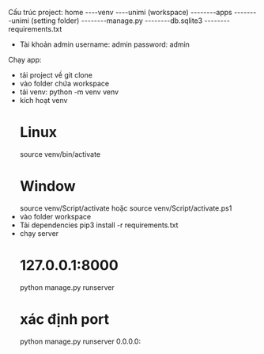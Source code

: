 Cấu trúc project:
home
----venv
----unimi (workspace)
--------apps
--------unimi (setting folder)
--------manage.py
--------db.sqlite3
--------requirements.txt

- Tài khoản admin
    username: admin
    password: admin

Chạy app:
- tải project về
    git clone
- vào folder chứa workspace
- tải venv: 
    python -m venv venv
- kích hoạt venv
    # Linux
    source venv/bin/activate
    # Window
    source venv/Script/activate
    hoặc
    source venv/Script/activate.ps1
- vào folder workspace
- Tải dependencies
    pip3 install -r requirements.txt
- chạy server
    # 127.0.0.1:8000
    python manage.py runserver
    # xác định port
    python manage.py runserver 0.0.0.0:<port>
